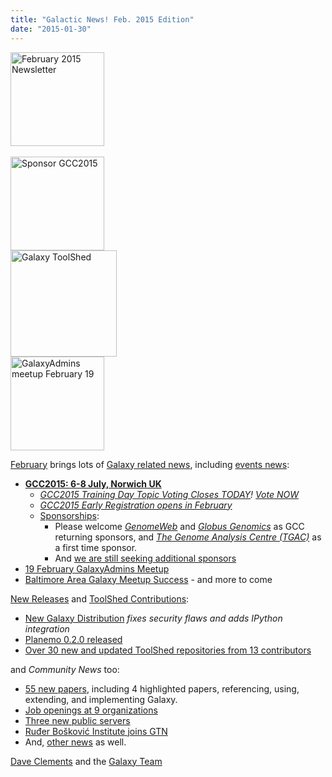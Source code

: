 ```yaml
---
title: "Galactic News! Feb. 2015 Edition"
date: "2015-01-30"
---
```

<div class='right'><div class='center'>
<a href='/galaxy-updates/2015-02/'><img src="/src/images/logos/GalaxyUpdate200.png" alt="February 2015 Newsletter" width=150 /></a><br /><br />
<a href='/galaxy-updates/2015-02/#gcc2015-6-8-july-norwich-uk'><img src="/src/images/logos/GCC2015LogoWide600.png" alt="Sponsor GCC2015" width="150" /></a><br />
<a href='/galaxy-updates/2015-02/#toolshed-contributions'><img src="/src/images/logos/ToolShed.jpg" alt="Galaxy ToolShed" width=170 /></a><br />
<a href='/galaxy-updates/2015-02/#19-february-galaxyadmins-meetup'><img src="/src/images/logos/GalaxyAdmins.png" alt="GalaxyAdmins meetup February 19" width="150" /></a></div>
</div>

[February](/galaxy-updates/2015-02/) brings lots of [Galaxy related news](/galaxy-updates/2015-02/), including [events news](/galaxy-updates/2015-02/#events):
* **[GCC2015: 6-8 July, Norwich UK](/galaxy-updates/2015-02/#gcc2015-6-8-july-norwich-uk)**
  * *[GCC2015 Training Day Topic Voting Closes TODAY](/galaxy-updates/2015-02/#training-day-topic-voting-closes-today)! [Vote NOW](http://bit.ly/gcc2015vote)*
  * *[GCC2015 Early Registration opens in February](/galaxy-updates/2015-02/#early-registration-opens-in-february)*
  * [Sponsorships](/galaxy-updates/2015-02/#sponsorships):
    * Please welcome *[GenomeWeb](/galaxy-updates/2015-02/#genomeweb)* and *[Globus Genomics](/galaxy-updates/2015-02/#globus-genomics)* as GCC returning sponsors, and *[The Genome Analysis Centre (TGAC)](/galaxy-updates/2015-02/#the-genome-analysis-centre-tgac)* as a first time sponsor.
    * And [we are still seeking additional sponsors](/galaxy-updates/2015-02/#call-for-sponsors)
* [19 February GalaxyAdmins Meetup](/galaxy-updates/2015-02/#19-february-galaxyadmins-meetup)
* [Baltimore Area Galaxy Meetup Success](/galaxy-updates/2015-02/#january-baltimore-area-galaxy-meetup-report) - and more to come

[New Releases](/galaxy-updates/2015-02/#new-releases) and [ToolShed Contributions](/galaxy-updates/2015-02/#toolshed-contributions):
* [New Galaxy Distribution](/galaxy-updates/2015-02/#galaxy-20150113-distribution) *fixes security flaws and adds IPython integration*
* [Planemo 0.2.0 released](/galaxy-updates/2015-02/#planemo-020)
* [Over 30 new and updated ToolShed repositories from 13 contributors](/galaxy-updates/2015-02/#toolshed-contributions)

and *Community News* too:
* [55 new papers](/galaxy-updates/2015-02/#new-papers), including 4 highlighted papers, referencing, using, extending, and implementing Galaxy.
* [Job openings at 9 organizations](/galaxy-updates/2015-02/#whos-hiring)
* [Three new public servers](/galaxy-updates/2015-02/#new-public-servers)
* [Ruđer Bošković Institute joins GTN](/galaxy-updates/2015-02/#new-gtn-member-ruđer-bošković-institute)
* And, [other news](/galaxy-updates/2015-02/#other-news) as well.

[Dave Clements](/people/dave-clements/) and the [Galaxy Team](/galaxy-team/)
